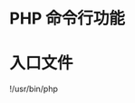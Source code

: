 # PHP 命令行功能

# 入口文件

!/usr/bin/php
<?php

// cli 模式运行
require './vendor/autoload.php';

// 配置读取有数据库信息的配置文件
Console\config::set('config_path','./Application/Common/Conf/config.php');

// 配置tp代码根目录
Console\config::set('app_path','./Application/');

// 开始执行
$statuc = Console\Start::run( $argv );

echo $statuc;
